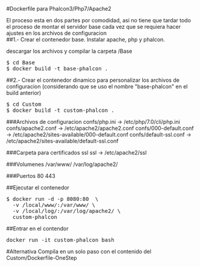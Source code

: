 #Dockerfile para Phalcon3/Php7/Apache2

El proceso esta en dos partes por comodidad, asi no tiene que tardar todo el proceso de montar el servidor base cada vez que se requiera  hacer ajustes en los archivos de configuracion 
<br>
##1.- Crear el contenedor base. Instalar apache, php y phalcon.
<p>descargar los archivos y compilar la carpeta /Base </p>

<pre>
$ cd Base 
$ docker build -t base-phalcon . 
</pre>


##2.- Crear el contenedor dinamico para personalizar los archivos de configuracion (considerando que se uso el nombre "base-phalcon" en el build anterior)
<pre>
$ cd Custom 
$ docker build -t custom-phalcon . 
</pre>

###Archivos de configuracion
confs/php.ini -> /etc/php/7.0/cli/php.ini
confs/apache2.conf ->	/etc/apache2/apache2.conf
confs/000-default.conf -> /etc/apache2/sites-available/000-default.conf
confs/default-ssl.conf -> /etc/apache2/sites-available/default-ssl.conf

###Carpeta para certificados ssl
ssl -> /etc/apache2/ssl 

###Volumenes
/var/www/ 
/var/log/apache2/

###Puertos
80 443


##Ejecutar el contenedor
<pre>
$ docker run -d -p 8080:80  \ 
  -v /local/www/:/var/www/ \
  -v /local/log/:/var/log/apache2/ \
  custom-phalcon
</pre>

##Entrar en el contendor
<pre>docker run -it custom-phalcon bash</pre>

#Alternativa
Compila en un solo paso con el contenido del Custom/Dockerfile-OneStep
